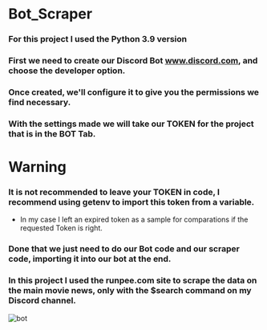 # Bot_Scraper
### For this project I used the Python 3.9 version
### First we need to create our Discord Bot www.discord.com, and choose the developer option.
### Once created, we'll configure it to give you the permissions we find necessary.

### With the settings made we will take our TOKEN for the project that is in the BOT Tab.

# Warning
### It is not recommended to leave your TOKEN in code, I recommend using getenv to import this token from a variable.
* In my case I left an expired token as a sample for comparations if the requested Token is right.

### Done that we just need to do our Bot code and our scraper code, importing it into our bot at the end.
### In this project I used the runpee.com site to scrape the data on the main movie news, only with the $search command on my Discord channel.

![bot](https://user-images.githubusercontent.com/78814110/130827093-cd2d1f21-3397-43f4-8850-3aa67eeea313.jpg)


